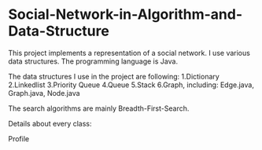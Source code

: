 # Social-Network-in-Algorithm-and-Data-Structure

This project implements a representation of a social network. I use various data structures. The programming language is Java.

The data structures I use in the project are following:
1.Dictionary
2.Linkedlist
3.Priority Queue
4.Queue
5.Stack
6.Graph, including: Edge.java, Graph.java, Node.java

The search algorithms are mainly Breadth-First-Search.

Details about every class:

Profile
